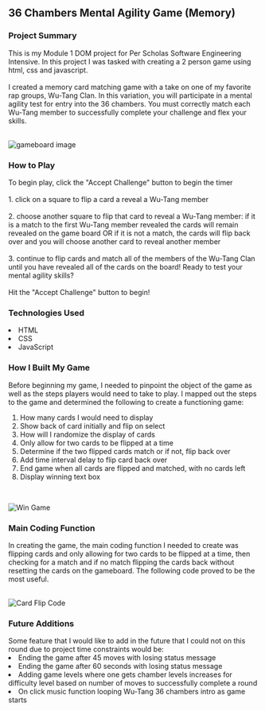<h2> 36 Chambers Mental Agility Game (Memory) </h2>

<h3>Project Summary</h3> 
This is my Module 1 DOM project for Per Scholas Software Engineering Intensive. In this project I was tasked with creating a 2 person game using html, css and javascript. <br>
<br>
I created a memory card matching game with a take on one of my favorite rap groups, Wu-Tang Clan. In this variation, you will participate in a mental agility test for entry into the 36 chambers. You must correctly match each Wu-Tang member to successfully complete your challenge and flex your skills.
<br>
<br>

![gameboard image](https://user-images.githubusercontent.com/126014224/229874621-733ae376-e2d0-495a-b644-5391a37b66f0.JPG)

<h3>How to Play</h3>
To begin play, click the "Accept Challenge" button to begin the timer<br>
<br>
1. click on a square to flip a card a reveal a Wu-Tang member<br>
<br>
2. choose another square to flip that card to reveal a Wu-Tang member: if it is a match to the first Wu-Tang member revealed the cards will remain revealed on the game board OR if it is not a match, the cards will flip back over and you will choose another card to reveal another member <br>
<br>
3. continue to flip cards and match all of the members of the Wu-Tang Clan until you have revealed all of the cards on the board!
Ready to test your mental agility skills? <br>
<br>
Hit the "Accept Challenge" button to begin!


<h3>Technologies Used</h3>
<li>HTML</li>
<li>CSS</li>
<li>JavaScript</li>

<h3>How I Built My Game</h3>

Before beginning my game, I needed to pinpoint the object of the game as well as the steps players would need to take to play. I mapped out the steps to the game and determined the following to create a functioning game:
<ol>
<li>How many cards I would need to display</li>
<li>Show back of card initially and flip on select</li>
<li>How will I randomize the display of cards</li>
<li>Only allow for two cards to be flipped at a time</li>
<li>Determine if the two flipped cards match or if not, flip back over</li>
<li>Add time interval delay to flip card back over</li>
<li>End game when all cards are flipped and matched, with no cards left</li>
<li>Display winning text box</li>  
</ol>

<br>

![Win Game](https://user-images.githubusercontent.com/126014224/229876016-01fdf906-5382-4e82-93d8-bdc1d76c8bf3.JPG)


<h3>Main Coding Function</h3>
In creating the game, the main coding function I needed to create was flipping cards and only allowing for two cards to be flipped at a time, then checking for a match and if no match flipping the cards back without resetting the cards on the gameboard. The following code proved to be the most useful. 
<br>
<br>

![Card Flip Code](https://user-images.githubusercontent.com/126014224/229875121-085dd173-4ade-4a6c-9196-731d96f9d40f.JPG)


<h3>Future Additions</h3>
Some feature that I would like to add in the future that I could not on this round due to project time constraints would be:
<li>Ending the game after 45 moves with losing status message</li>
<li>Ending the game after 60 seconds with losing status message</li>
<li>Adding game levels where one gets chamber levels increases for difficulty level based on number of moves to successfully complete a round</li>
<li>On click music function looping Wu-Tang 36 chambers intro as game starts</li>





